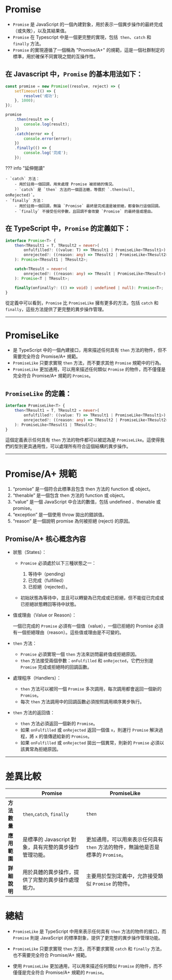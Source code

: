 # Promise

-   `Promise` 是 JavaScript 的一個內建對象，用於表示一個異步操作的最終完成（或失敗），以及其結果值。
-   `Promise` 在 Typescript 中是一個更完整的實現，包括` then`、`catch` 和 `finally` 方法。
-   `Promise` 的實現遵循了一個稱為 "Promise/A+" 的規範，這是一個社群制定的標準，用於確保不同實現之間的互操作性。

## 在 Javascript 中，`Promise` 的基本用法如下：

```javascript
const promise = new Promise((resolve, reject) => {
    setTimeout(() => {
        resolve('成功');
    }, 1000);
});

promise
    .then(result => {
        console.log(result);
    })
    .catch(error => {
        console.error(error);
    })
    .finally(() => {
        console.log('完成');
    });
```

??? info "延伸閱讀"

    - `catch` 方法：
        - 用於註冊一個回調，用來處理 Promise 被拒絕的情況。
        - `catch` 是 `then` 方法的一個語法糖，等價於 `.then(null, onRejected)`。
    - `finally` 方法：
        - 用於註冊一個回調，無論 `Promise` 最終是完成還是被拒絕，都會執行這個回調。
        - `finally` 不接受任何參數，且回調不會改變 `Promise` 的最終值或理由。

## 在 TypeScript 中，`Promise` 的定義如下：

```typescript
interface Promise<T> {
    then<TResult1 = T, TResult2 = never>(
        onfulfilled?: ((value: T) => TResult1 | PromiseLike<TResult1>) | undefined | null,
        onrejected?: ((reason: any) => TResult2 | PromiseLike<TResult2>) | undefined | null,
    ): Promise<TResult1 | TResult2>;

    catch<TResult = never>(
        onrejected?: ((reason: any) => TResult | PromiseLike<TResult>) | undefined | null,
    ): Promise<T | TResult>;

    finally(onfinally?: (() => void) | undefined | null): Promise<T>;
}
```

從定義中可以看到，`Promise` 比 `PromiseLike` 擁有更多的方法，包括 `catch` 和 `finally`，這些方法提供了更完整的異步操作管理。

---

# PromiseLike

-   是 TypeScript 中的一個內建接口，用來描述任何具有 `then` 方法的物件，但不需要完全符合 Promise/A+ 規範。
-   `PromiseLike` 只要求實現 `then` 方法，而不要求其他 `Promise` 規範中的行為。
-   `PromiseLike` 更加通用，可以用來描述任何類似 `Promise` 的物件，而不僅僅是完全符合 Promise/A+ 規範的 `Promise`。

## `PromiseLike` 的定義：

```typescript
interface PromiseLike<T> {
    then<TResult1 = T, TResult2 = never>(
        onfulfilled?: ((value: T) => TResult1 | PromiseLike<TResult1>) | undefined | null,
        onrejected?: ((reason: any) => TResult2 | PromiseLike<TResult2>) | undefined | null,
    ): PromiseLike<TResult1 | TResult2>;
}
```

這個定義表示任何具有 `then` 方法的物件都可以被認為是 `PromiseLike`。這使得我們的型別更具通用性，可以處理所有符合這個結構的異步操作。

---

# Promise/A+ 規範

1. “promise” 是一個符合此標準且包含 then 方法的 function 或 object。
2. “thenable” 是一個包含 then 方法的 function 或 object。
3. “value” 是一個 JavaScript 中合法的數值，包括 undefined 、thenable 或 promise。
4. “exception” 是一個使用 throw 拋出的錯誤值。
5. “reason” 是一個說明 promise 為何被拒絕 (reject) 的原因。

## Promise/A+ 核心概念內容

-   狀態（States）：

    -   `Promise` 必須處於以下三種狀態之一：

        1. 等待中（pending）
        2. 已完成（fulfilled）
        3. 已拒絕（rejected）。

    -   初始狀態為等待中，並且可以轉變為已完成或已拒絕，但不能從已完成或已拒絕狀態轉回等待中狀態。

-   值或理由（Value or Reason）：

    一個已完成的 `Promise` 必須有一個值（value），一個已拒絕的 Promise 必須有一個拒絕理由（reason）。這些值或理由是不可變的。

-   `then` 方法：

    -   `Promise` 必須實現一個 `then` 方法來訪問最終值或拒絕原因。
    -   `then` 方法接受兩個參數：`onFulfilled` 和 `onRejected`，它們分別是 `Promise` 完成或拒絕時的回調函數。

-   處理程序（Handlers）：

    -   `then` 方法可以被同一個 `Promise` 多次調用，每次調用都會返回一個新的 `Promise`。
    -   每次 `then` 方法調用中的回調函數必須按照調用順序異步執行。

-   `then` 方法的返回值：

    -   `then` 方法必須返回一個新的 `Promise`。
    -   如果 `onFulfilled` 或 `onRejected` 返回一個值 `x`，則運行 `Promise` 解決過程，將 `x` 的值傳遞給新的 `Promise`。
    -   如果 `onFulfilled` 或 `onRejected` 拋出一個異常，則新的 `Promise` 必須以該異常為拒絕原因。

---

# 差異比較

|              | Promise                                                | PromiseLike                                                                      |
| ------------ | ------------------------------------------------------ | -------------------------------------------------------------------------------- |
| **方法數量** | `then`,`catch`, `finally`                              | `then`                                                                           |
| **應用範圍** | 是標準的 Javascript 對象，具有完整的異步操作管理功能。 | 更加通用，可以用來表示任何具有 `then` 方法的物件，無論他是否是標準的 `Promise`。 |
| **詳細說明** | 用於具體的異步操作，提供了完整的異步操作處理能力。     | 主要用於型別定義中，允許接受類似 `Promise` 的物件。                              |

# 總結

-   `PromiseLike` 是 TypeScript 中用來表示任何具有 `then` 方法的物件的接口，而 `Promise` 則是 JavaScript 的標準對象，提供了更完整的異步操作管理功能。

-   `PromiseLike` 只要求實現 `then` 方法，而不要求實現 `catch` 和 `finally` 方法，也不需要完全符合 Promise/A+ 規範。

-   使用 `PromiseLike` 更加通用，可以用來描述任何類似 `Promise` 的物件，而不僅僅是完全符合 Promise/A+ 規範的 `Promise`。

